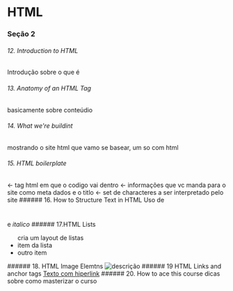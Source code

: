 # HTML
### Seção 2
###### 12. Introduction to HTML
Introdução sobre o que é
###### 13. Anatomy of an HTML Tag
basicamente sobre <tag> conteúdio </tag>
###### 14. What we're buildint
mostrando o site html que vamo se basear, um so com html
###### 15. HTML boilerplate

<html> </html> <- tag html em que o codigo vai dentro
<head> </head> <- informações que vc manda para o site como meta dados e o titlo
<meta charser="utf-8"> <- set de characteres a ser interpretado pelo site
###### 16. How to Structure Text in HTML
Uso de <h1></h1> <p></p> e <em>italico</em>
###### 17.HTML Lists
<ul> cria um layout de listas
	<li>item da lista</li>
	<li> outro item</li>
</ul>
###### 18. HTML Image Elemtns
<img src="diretorio ou link" alt="descrição">
###### 19 HTML Links and anchor tags
<a href="link">Texto com hiperlink</a>
###### 20. How to ace this course
dicas sobre como masterizar o curso
